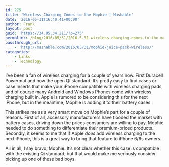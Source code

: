 ```yaml
---
id: 275
title: 'Wireless Charging Comes to the Mophie | Mashable'
date: '2016-05-31T16:40:41+00:00'
author: Frank
layout: post
guid: 'https://34.95.34.211/?p=275'
permalink: /blog/2016/05/31/2016-5-31-wireless-charging-comes-to-the-mophie-mashable/
passthrough_url:
    - 'http://mashable.com/2016/05/31/mophie-juice-pack-wireless/'
categories:
    - Links
    - Technology
---
```


I’ve been a fan of wireless charging for a couple of years now. First Duracell Powermat and now the open Qi standard. It’s pretty easy to find cases or case inserts that make your iPhone compatible with wireless charging pads, and of course many Android and Windows Phones come with wireless charging built in. Apple is rumored to be considering this for the next iPhone, but in the meantime, Mophie is adding it to their battery cases.

This strikes me as a very smart move on Mophie’s part for a couple of reasons. First of all, accessory manufacturers have flooded the market with battery cases, driving down the prices consumers are willing to pay. Mophie needed to do something to differentiate their premium-priced products. Secondly, it seems to me that if Apple *does* add wireless charging to the next iPhone, this is a great way to bring that feature to iPhone 6/6s owners.

All in all, I say bravo, Mophie. It’s not clear whether this case is compatible with the existing Qi standard, but that would make me seriously consider picking up one of these bad boys.

<div class="
          image-block-outer-wrapper
          layout-caption-hidden
          design-layout-inline
          
          
          
        " data-test="image-block-inline-outer-wrapper"><figure class="
              sqs-block-image-figure
              intrinsic
            " style="max-width:950px;"><div class="image-block-wrapper" data-animation-override="" data-animation-role="image"><div class="sqs-image-shape-container-element
              
          
        
              has-aspect-ratio
            " style="
                position: relative;
                
                  padding-bottom:56.21052551269531%;
                
                overflow: hidden;
              "><noscript>![](https://images.squarespace-cdn.com/content/v1/5070e334e4b00907bc18faef/1464712379347-Z8MNVCSVH1JB3GR2HXD6/image-asset.jpeg)</noscript>![](https://images.squarespace-cdn.com/content/v1/5070e334e4b00907bc18faef/1464712379347-Z8MNVCSVH1JB3GR2HXD6/image-asset.jpeg)</div></div></figure></div>Mophie’s new iPhone cases let you charge wirelessly | [Mophie](http://mashable.com/2016/05/31/mophie-juice-pack-wireless/)